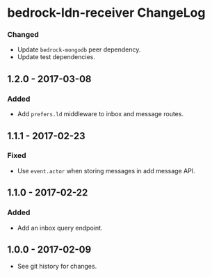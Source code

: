 # bedrock-ldn-receiver ChangeLog

### Changed
- Update `bedrock-mongodb` peer dependency.
- Update test dependencies.

## 1.2.0 - 2017-03-08

### Added
- Add `prefers.ld` middleware to inbox and message routes.

## 1.1.1 - 2017-02-23

### Fixed
- Use `event.actor` when storing messages in add message API.

## 1.1.0 - 2017-02-22

### Added
- Add an inbox query endpoint.

## 1.0.0 - 2017-02-09

- See git history for changes.

